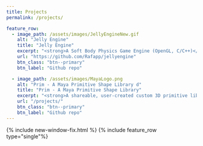 ```yaml
---
title: Projects
permalink: /projects/

feature_row:
  - image_path: /assets/images/JellyEngineNew.gif
    alt: "Jelly Engine"
    title: "Jelly Engine"
    excerpt: "<strong>A Soft Body Physics Game Engine (OpenGL, C/C++)</strong><br><br>As my graduation thesis, I created a Game Engine which specializes in simulating soft body physics from scratch in C/C++. I designed the Engine's architecture so that it could build game projects using CMake, and created its 'Toybox' demo, which showcases different mesh soft bodies inside a Cornell Box with a custom GLSL shader I call 'gummy shader'."
    url: "https://github.com/Rafapp/jellyengine"
    btn_class: "btn--primary"
    btn_label: "Github repo"

  - image_path: /assets/images/MayaLogo.png
    alt: "Prim - A Maya Primitive Shape Library d"
    title: "Prim - A Maya Primitive Shape Library"
    excerpt: "<strong>A shareable, user-created custom 3D primitive library (PyQT, MEL)</strong><br><br>In progress ..."
    url: "/projects/"
    btn_class: "btn--primary"
    btn_label: "Github repo"
---
```


{% include new-window-fix.html %}
{% include feature_row type="single"%}